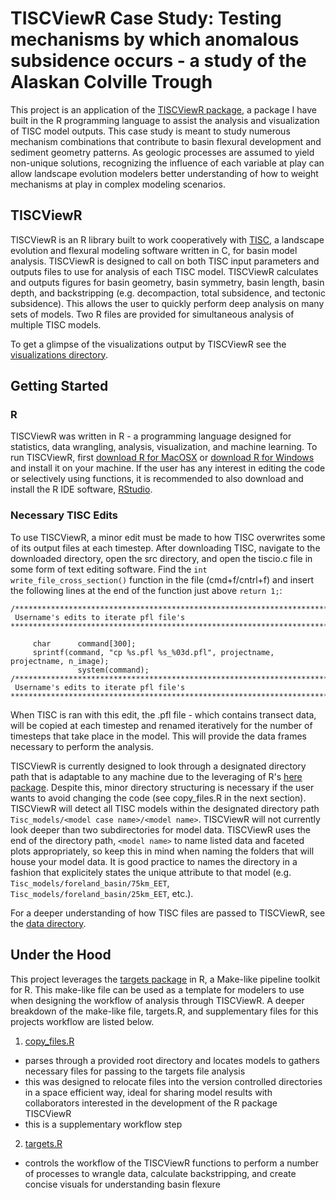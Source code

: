 # TISCViewR Case Study: Testing mechanisms by which anomalous subsidence occurs - a study of the Alaskan Colville Trough
This project is an application of the [TISCViewR package](https://gitlab.com/Bryanrt-geophys/tisc_viewr), a package I have built in the R programming language to assist the analysis and visualization of TISC model outputs. This case study is meant to study numerous mechanism combinations that contribute to basin flexural development and sediment geometry patterns. As geologic processes are assumed to yield non-unique solutions, recognizing the influence of each variable at play can allow landscape evolution modelers better understanding of how to weight mechanisms at play in complex modeling scenarios.

## TISCViewR
TISCViewR is an R library built to work cooperatively with [TISC](https://github.com/danigeos/tisc), a landscape evolution and flexural modeling software written in C, for basin model analysis. TISCViewR is designed to call on both TISC input parameters and outputs files to use for analysis of each TISC model. TISCViewR calculates and outputs figures for basin geometry, basin symmetry, basin length, basin depth, and backstripping (e.g. decompaction, total subsidence, and tectonic subsidence). This allows the user to quickly perform deep analysis on many sets of models. Two R files are provided for simultaneous analysis of multiple TISC models. 

To get a glimpse of the visualizations output by TISCViewR see the [visualizations directory](visualizations).

## Getting Started
### R
TISCViewR was written in R - a programming language designed for statistics, data wrangling, analysis, visualization, and machine learning. To run TISCViewR, first [download R for MacOSX](https://cran.r-project.org/bin/macosx/) or [download R for Windows](https://cran.r-project.org/bin/windows/base/) and install it on your machine. If the user has any interest in editing the code or selectively using functions, it is recommended to also download and install the R IDE software, [RStudio](https://rstudio.com/products/rstudio/download/).

### Necessary TISC Edits
To use TISCViewR, a minor edit must be made to how TISC overwrites some of its output files at each timestep. After downloading TISC, navigate to the downloaded directory, open the src directory, and open the tiscio.c file in some form of text editing software. Find the `int write_file_cross_section()` function in the file (cmd+f/cntrl+f) and insert the following lines at the end of the function just above `return 1;`:

```
/*****************************************************************************************
 Username's edits to iterate pfl file's
*****************************************************************************************/
 
     char      command[300];
     sprintf(command, "cp %s.pfl %s_%03d.pfl", projectname, projectname, n_image);
               system(command);
/*****************************************************************************************
 Username's edits to iterate pfl file's
*****************************************************************************************/
```
When TISC is ran with this edit, the .pfl file - which contains transect data, will be copied at each timestep and renamed iteratively for the number of timesteps that take place in the model. This will provide the data frames necessary to perform the analysis.

TISCViewR is currently designed to look through a designated directory path that is adaptable to any machine due to the leveraging of R's [here package](https://cran.r-project.org/web/packages/here/index.html). Despite this, minor directory structuring is necessary if the user wants to avoid changing the code (see copy_files.R in the next section). TISCViewR will detect all TISC models within the designated directory path `Tisc_models/<model case name>/<model name>`. TISCViewR will not currently look deeper than two subdirectories for model data. TISCViewR uses the end of the directory path, `<model name>` to name listed data and faceted plots appropriately, so keep this in mind when naming the folders that will house your model data. It is good practice to names the directory in a fashion that explicitely states the unique attribute to that model (e.g. `Tisc_models/foreland_basin/75km_EET`, `Tisc_models/foreland_basin/25km_EET`, etc.).  

For a deeper understanding of how TISC files are passed to TISCViewR, see the [data directory](data).

## Under the Hood
This project leverages the [targets package](https://github.com/ropensci/targets) in R, a Make-like pipeline toolkit for R. This make-like file can be used as a template for modelers to use when designing the workflow of analysis through TISCViewR. A deeper breakdown of the make-like file, targets.R, and supplementary files for this projects workflow are listed below.

1. [copy_files.R](R/copy_files.R)
- parses through a provided root directory and locates models to gathers necessary files for passing to the targets file analysis 
- this was designed to relocate files into the version controlled directories in a space efficient way, ideal for sharing model results with collaborators interested in the development of the R package TISCViewR
- this is a supplementary workflow step 

2. [targets.R](https://gitlab.com/Bryanrt-geophys/Thesis_GitHub/-/blob/Thesis/_targets.R)
- controls the workflow of the TISCViewR functions to perform a number of processes to wrangle data, calculate backstripping, and create concise visuals for understanding basin flexure 




